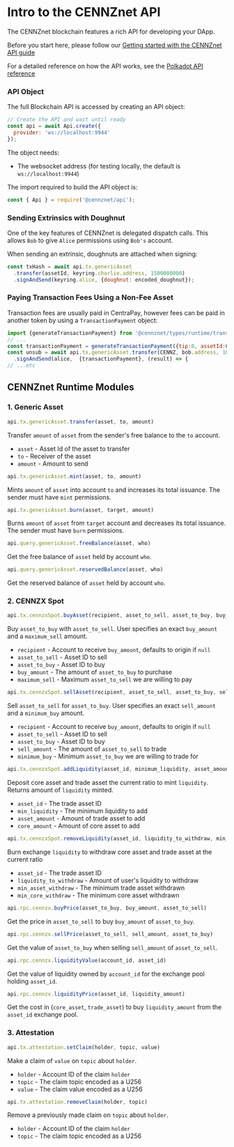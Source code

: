 # Intro to the CENNZnet API

The CENNZnet blockchain features a rich API for developing your DApp.

Before you start here, please follow our [Getting started with the CENNZnet API guide](Dapp-development/Guides/Getting-started-with-the-CENNZnet-API)

For a detailed reference on how the API works, see the [Polkadot API reference](https://polkadot.js.org/api/start/)

### API Object
The full Blockchain API is accessed by creating an API object:
```js
// Create the API and wait until ready
const api = await Api.create({
  provider: 'ws://localhost:9944'
});
```
The object needs:
* The websocket address (for testing locally, the default is `ws://localhost:9944`)

The import required to build the API object is:
```js
const { Api } = require('@cennznet/api');
```

### Sending Extrinsics with Doughnut

One of the key features of CENNZnet is delegated dispatch calls. This allows `Bob` to give `Alice` permissions using `Bob's` account.

When sending an extrinsic, doughnuts are attached when signing:

```js
const txHash = await api.tx.genericAsset
  .transfer(assetId, keyring.charlie.address, 1500000000)
  .signAndSend(keyring.alice, {doughnut: encoded_doughnut});
```

### Paying Transaction Fees Using a Non-Fee Asset

Transaction fees are usually paid in CentraPay, however fees can be paid in another token by using a `TransactionPayment` object:

```js
import {generateTransactionPayment} from '@cennznet/types/runtime/transaction-payment/TransactionPayment';
// ...
const transactionPayment = generateTransactionPayment({tip:0, assetId:CENNZ, maxPayment});
const unsub = await api.tx.genericAsset.transfer(CENNZ, bob.address, 10000)
  .signAndSend(alice,  {transactionPayment}, (result) => {
// ...etc
```

## CENNZnet Runtime Modules

### 1. Generic Asset

```js
api.tx.genericAsset.transfer(asset, to, amount)
```
Transfer `amount` of `asset` from the sender's free balance to the `to` account.

* `asset` - Asset Id of the asset to transfer
* `to` - Receiver of the asset
* `amount` - Amount to send

```js
api.tx.genericAsset.mint(asset, to, amount)
```
Mints `amount` of `asset` into account `to` and increases its total issuance. The sender must have `mint` permissions.

```js
api.tx.genericAsset.burn(asset, target, amount)
```
Burns `amount` of `asset` from `target` account and decreases its total issuance. The sender must have `burn` permissions.

```js
api.query.genericAsset.freeBalance(asset, who)
```
Get the free balance of `asset` held by account `who`.

```js
api.query.genericAsset.reservedBalance(asset, who)
```
Get the reserved balance of `asset` held by account `who`.

### 2. CENNZX Spot

```js
api.tx.cennzxSpot.buyAsset(recipient, asset_to_sell, asset_to_buy, buy_amount, maximum_sell)
```
Buy `asset_to_buy` with `asset_to_sell`. User specifies an exact `buy_amount` and a `maximum_sell` amount.

* `recipient` - Account to receive `buy_amount`, defaults to origin if `null`
* `asset_to_sell` - Asset ID to sell
* `asset_to_buy` - Asset ID to buy
* `buy_amount` - The amount of `asset_to_buy` to purchase
* `maximum_sell` - Maximum `asset_to_sell` we are willing to pay

```js
api.tx.cennzxSpot.sellAsset(recipient, asset_to_sell, asset_to_buy, sell_amount, minimum_buy)
```
Sell `asset_to_sell` for `asset_to_buy`. User specifies an exact `sell_amount` and a `minimum_buy` amount.

* `recipient` - Account to receive `buy_amount`, defaults to origin if `null`
* `asset_to_sell` - Asset ID to sell
* `asset_to_buy` - Asset ID to buy
* `sell_amount` - The amount of `asset_to_sell` to trade
* `minimum_buy` - Minimum `asset_to_buy` we are willing to trade for

```js
api.tx.cennzxSpot.addLiquidity(asset_id, minimum_liquidity, asset_amount, core_amount)
```
Deposit core asset and trade asset the current ratio to mint `liquidity`.
Returns amount of `liquidity` minted.

* `asset_id` - The trade asset ID
* `min_liquidity` - The minimum liquidity to add
* `asset_amount` - Amount of trade asset to add
* `core_amount` - Amount of core asset to add

```js
api.tx.cennzxSpot.removeLiquidity(asset_id, liquidity_to_withdraw, min_asset_withdraw, min_core_withdraw)
```
Burn exchange `liquidity` to withdraw core asset and trade asset at the current ratio

* `asset_id` - The trade asset ID
* `liquidity_to_withdraw` - Amount of user's liquidity to withdraw
* `min_asset_withdraw` - The minimum trade asset withdrawn
* `min_core_withdraw` - The minimum core asset withdrawn

```js
api.rpc.cennzx.buyPrice(asset_to_buy, buy_amount, asset_to_sell)
```
Get the price in `asset_to_sell` to buy `buy_amount` of `asset_to_buy`.

```js
api.rpc.cennzx.sellPrice(asset_to_sell, sell_amount, asset_to_buy)
```
Get the value of `asset_to_buy` when selling `sell_amount` of `asset_to_sell`.

```js
api.rpc.cennzx.liquidityValue(account_id, asset_id)
```
Get the value of liquidity owned by `account_id` for the exchange pool holding `asset_id`.

```js
api.rpc.cennzx.liquidityPrice(asset_id, liquidity_amount)
```
Get the cost in (`core_asset`, `trade_asset`) to buy `liquidity_amount` from the `asset_id` exchange pool.

### 3. Attestation

```js
api.tx.attestation.setClaim(holder, topic, value)
```
Make a claim of `value` on `topic` about `holder`.

* `holder` - Account ID of the claim `holder`
* `topic` - The claim topic encoded as a U256
* `value` - The claim value encoded as a U256

```js
api.tx.attestation.removeClaim(holder, topic)
```
Remove a previously made claim on `topic` about `holder`.

* `holder` - Account ID of the claim `holder`
* `topic` - The claim topic encoded as a U256
